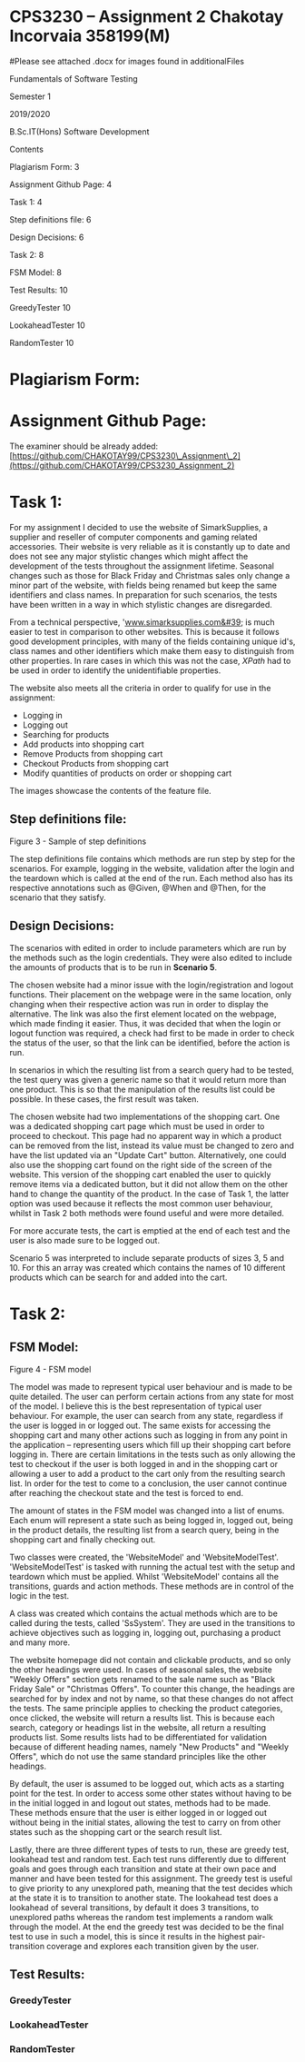 # CPS3230 – Assignment 2 Chakotay Incorvaia 358199(M)

#Please see attached .docx for images found in additionalFiles

Fundamentals of Software Testing

Semester 1

2019/2020

B.Sc.IT(Hons) Software Development

Contents

Plagiarism Form:        3

Assignment Github Page:        4

Task 1:        4

Step definitions file:        6

Design Decisions:        6

Task 2:        8

FSM Model:        8

Test Results:        10

GreedyTester        10

LookaheadTester        10

RandomTester        10



# Plagiarism Form:


# Assignment Github Page:

The examiner should be already added: [https://github.com/CHAKOTAY99/CPS3230\_Assignment\_2](https://github.com/CHAKOTAY99/CPS3230_Assignment_2)

# Task 1:

For my assignment I decided to use the website of SimarkSupplies, a supplier and reseller of computer components and gaming related accessories. Their website is very reliable as it is constantly up to date and does not see any major stylistic changes which might affect the development of the tests throughout the assignment lifetime. Seasonal changes such as those for Black Friday and Christmas sales only change a minor part of the website, with fields being renamed but keep the same identifiers and class names. In preparation for such scenarios, the tests have been written in a way in which stylistic changes are disregarded.

From a technical perspective, &#39;www.simarksupplies.com&#39; is much easier to test in comparison to other websites. This is because it follows good development principles, with many of the fields containing unique id&#39;s, class names and other identifiers which make them easy to distinguish from other properties. In rare cases in which this was not the case, _XPath_ had to be used in order to identify the unidentifiable properties.

The website also meets all the criteria in order to qualify for use in the assignment:

- Logging in
- Logging out
- Searching for products
- Add products into shopping cart
- Remove Products from shopping cart
- Checkout Products from shopping cart
- Modify quantities of products on order or shopping cart


The images showcase the contents of the feature file.
















## Step definitions file:


Figure 3 - Sample of step definitions

The step definitions file contains which methods are run step by step for the scenarios. For example, logging in the website, validation after the login and the teardown which is called at the end of the run. Each method also has its respective annotations such as @Given, @When and @Then, for the scenario that they satisfy.



## Design Decisions:

The scenarios with edited in order to include parameters which are run by the methods such as the login credentials. They were also edited to include the amounts of products that is to be run in **Scenario 5**.

The chosen website had a minor issue with the login/registration and logout functions. Their placement on the webpage were in the same location, only changing when their respective action was run in order to display the alternative. The link was also the first element located on the webpage, which made finding it easier. Thus, it was decided that when the login or logout function was required, a check had first to be made in order to check the status of the user, so that the link can be identified, before the action is run.

In scenarios in which the resulting list from a search query had to be tested, the test query was given a generic name so that it would return more than one product. This is so that the manipulation of the results list could be possible. In these cases, the first result was taken.

The chosen website had two implementations of the shopping cart. One was a dedicated shopping cart page which must be used in order to proceed to checkout. This page had no apparent way in which a product can be removed from the list, instead its value must be changed to zero and have the list updated via an &quot;Update Cart&quot; button. Alternatively, one could also use the shopping cart found on the right side of the screen of the website. This version of the shopping cart enabled the user to quickly remove items via a dedicated button, but it did not allow them on the other hand to change the quantity of the product.  In the case of Task 1, the latter option was used because it reflects the most common user behaviour, whilst in Task 2 both methods were found useful and were more detailed.

For more accurate tests, the cart is emptied at the end of each test and the user is also made sure to be logged out.

Scenario 5 was interpreted to include separate products of sizes 3, 5 and 10. For this an array was created which contains the names of 10 different products which can be search for and added into the cart.



# Task 2:

## FSM Model:


Figure 4 - FSM model

The model was made to represent typical user behaviour and is made to be quite detailed. The user can perform certain actions from any state for most of the model. I believe this is the best representation of typical user behaviour.  For example, the user can search from any state, regardless if the user is logged in or logged out. The same exists for accessing the shopping cart and many other actions such as logging in from any point in the application – representing users which fill up their shopping cart before logging in. There are certain limitations in the tests such as only allowing the test to checkout if the user is both logged in and in the shopping cart or allowing a user to add a product to the cart only from the resulting search list. In order for the test to come to a conclusion, the user cannot continue after reaching the checkout state and the test is forced to end.

The amount of states in the FSM model was changed into a list of enums. Each enum will represent a state such as being logged in, logged out, being in the product details, the resulting list from a search query, being in the shopping cart and finally checking out.

Two classes were created, the &#39;WebsiteModel&#39; and &#39;WebsiteModelTest&#39;. &#39;WebsiteModelTest&#39; is tasked with running the actual test with the setup and teardown which must be applied. Whilst &#39;WebsiteModel&#39; contains all the transitions, guards and action methods. These methods are in control of the logic in the test.

A class was created which contains the actual methods which are to be called during the tests, called &#39;SsSystem&#39;. They are used in the transitions to achieve objectives such as logging in, logging out, purchasing a product and many more.

The website homepage did not contain and clickable products, and so only the other headings were used. In cases of seasonal sales, the website &quot;Weekly Offers&quot; section gets renamed to the sale name such as &quot;Black Friday Sale&quot; or &quot;Christmas Offers&quot;. To counter this change, the headings are searched for by index and not by name, so that these changes do not affect the tests. The same principle applies to checking the product categories, once clicked, the website will return a results list. This is because each search, category or headings list in the website, all return a resulting products list. Some results lists had to be differentiated for validation because of different heading names, namely &quot;New Products&quot; and &quot;Weekly Offers&quot;, which do not use the same standard principles like the other headings.

By default, the user is assumed to be logged out, which acts as a starting point for the test. In order to access some other states without having to be in the initial logged in and logout out states, methods had to be made. These methods ensure that the user is either logged in or logged out without being in the initial states, allowing the test to carry on from other states such as the shopping cart or the search result list.

Lastly, there are three different types of tests to run, these are greedy test, lookahead test and random test. Each test runs differently due to different goals and goes through each transition and state at their own pace and manner and have been tested for this assignment. The greedy test is useful to give priority to any unexplored path, meaning that the test decides which at the state it is to transition to another state. The lookahead test does a lookahead of several transitions, by default it does 3 transitions, to unexplored paths whereas the random test implements a random walk through the model. At the end the greedy test was decided to be the final test to use in such a model, this is since it results in the highest pair-transition coverage and explores each transition given by the user.

## Test Results:

### GreedyTester


### LookaheadTester


### RandomTester
